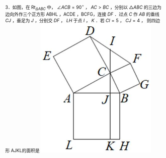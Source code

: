 3．如图，在 $\mathrm { R t } _ { \Delta A B C }$ 中， $\angle A C B = 9 0 ^ { \circ }$ ， $A C > B C$ ，分别以 ${ \triangle A B C }$ 的三边为边向外作三个正方形 ABHL ，ACDE ，BCFG，连接 $D F$ ．过点 $C$ 作 $A B$ 的垂线 $C J$ ，垂足为 $J$ ，分别交 $D F$ ， $L H$ 于点 $I$ ， $K$ ．若 $C I = 5$ ， $C J = 4$ ，
则四边形 AJKL的面积是
![](<../../qs_image_DB/专题1-1_一网打尽全等三角形模型_·十个模型（解析版）/ea47ec15b93608b03203292beaca094fab46d3044a0a720f9309cddc6c41e551.jpg>)
